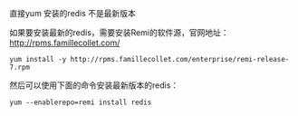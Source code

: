 直接yum 安装的redis 不是最新版本

如果要安装最新的redis，需要安装Remi的软件源，官网地址：http://rpms.famillecollet.com/

```
yum install -y http://rpms.famillecollet.com/enterprise/remi-release-7.rpm

```

然后可以使用下面的命令安装最新版本的redis：
```
yum --enablerepo=remi install redis

```

